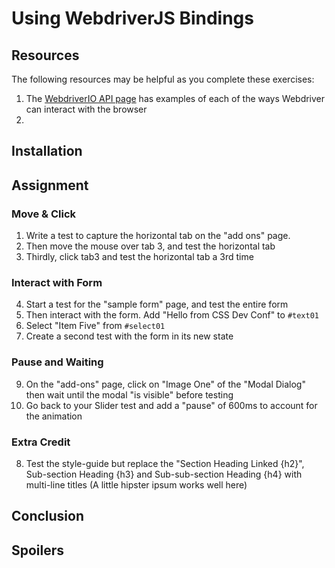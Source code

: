 # Using WebdriverJS Bindings

## Resources

The following resources may be helpful as you complete these exercises:

1. The [WebdriverIO API page](http://webdriver.io/api.html) has examples of each of the ways Webdriver can interact with the browser
2.

## Installation


## Assignment

### Move & Click

1. Write a test to capture the horizontal tab on the "add ons" page.
2. Then move the mouse over tab 3, and test the horizontal tab
3. Thirdly, click tab3 and test the horizontal tab a 3rd time

### Interact with Form

4. Start a test for the "sample form" page, and test the entire form
5. Then interact with the form. Add "Hello from CSS Dev Conf" to `#text01`
6. Select "Item Five" from `#select01`
7. Create a second test with the form in its new state

### Pause and Waiting

9. On the "add-ons" page, click on "Image One" of the "Modal Dialog" then wait until the modal "is visible" before testing
10. Go back to your Slider test and add a "pause" of 600ms to account for the animation

### Extra Credit

8. Test the style-guide but replace the "Section Heading Linked {h2}", Sub-section Heading {h3} and Sub-sub-section Heading {h4} with multi-line titles (A little hipster ipsum works well here)


## Conclusion

## Spoilers

